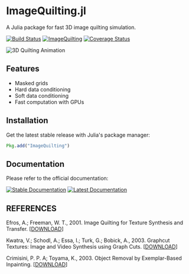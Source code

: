 ImageQuilting.jl
================

A Julia package for fast 3D image quilting simulation.

[![Build Status](https://travis-ci.org/juliohm/ImageQuilting.jl.svg?branch=master)](https://travis-ci.org/juliohm/ImageQuilting.jl)
[![ImageQuilting](http://pkg.julialang.org/badges/ImageQuilting_0.5.svg)](http://pkg.julialang.org/?pkg=ImageQuilting)
[![Coverage Status](https://codecov.io/gh/juliohm/ImageQuilting.jl/branch/master/graph/badge.svg)](https://codecov.io/gh/juliohm/ImageQuilting.jl)

![3D Quilting Animation](docs/src/images/quilting.gif)

Features
--------

* Masked grids
* Hard data conditioning
* Soft data conditioning
* Fast computation with GPUs

Installation
------------

Get the latest stable release with Julia's package manager:

```julia
Pkg.add("ImageQuilting")
```

Documentation
-------------

Please refer to the official documentation:

[![Stable Documentation](https://img.shields.io/badge/docs-stable-blue.svg)](https://juliohm.github.io/ImageQuilting.jl/stable)
[![Latest Documentation](https://img.shields.io/badge/docs-latest-blue.svg)](https://juliohm.github.io/ImageQuilting.jl/latest)

REFERENCES
----------

Efros, A.; Freeman, W. T., 2001. Image Quilting for Texture Synthesis and Transfer. [[DOWNLOAD](http://graphics.cs.cmu.edu/people/efros/research/quilting.html)]

Kwatra, V.; Schodl, A.; Essa, I.; Turk, G.; Bobick, A., 2003. Graphcut Textures: Image and Video Synthesis using Graph Cuts. [[DOWNLOAD](http://www.cc.gatech.edu/~turk/my_papers/graph_cuts.pdf)]

Crimisini, P. P. A; Toyama, K., 2003. Object Removal by Exemplar-Based Inpainting. [[DOWNLOAD](http://research.microsoft.com/pubs/67273/criminisi_cvpr2003.pdf)]

